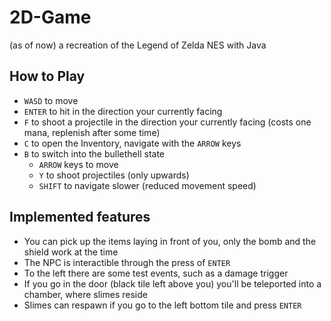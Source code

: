 # 2D-Game
(as of now) a recreation of the Legend of Zelda NES with Java


## How to Play
- `WASD` to move
- `ENTER` to hit in the direction your currently facing
- `F` to shoot a projectile in the direction your currently facing (costs one mana, replenish after some time)
- `C` to open the Inventory, navigate with the `ARROW` keys
- `B` to switch into the bullethell state
   - `ARROW` keys to move
   - `Y` to shoot projectiles (only upwards)
   - `SHIFT` to navigate slower (reduced movement speed)

## Implemented features
- You can pick up the items laying in front of you, only the bomb and the shield work at the time
- The NPC is interactible through the press of `ENTER`
- To the left there are some test events, such as a damage trigger
- If you go in the door (black tile left above you) you'll be teleported into a chamber, where slimes reside
- Slimes can respawn if you go to the left bottom tile and press `ENTER`
